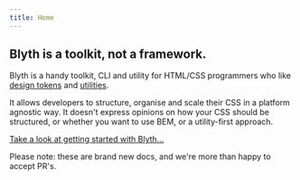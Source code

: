 ```yaml
---
title: Home
---
```


## Blyth is a toolkit, not a framework.

Blyth is a handy toolkit, CLI and utility for HTML/CSS programmers who like [design tokens](/docs/tokens/) and [utilities](/docs/utilities/).

It allows developers to structure, organise and scale their CSS in a platform agnostic way. It doesn't express opinions on how your CSS should be structured, or whether you want to use BEM, or a utility-first approach.

[Take a look at getting started with Blyth...](/docs/getting-started/)

Please note: these are brand new docs, and we're more than happy to accept PR's.
